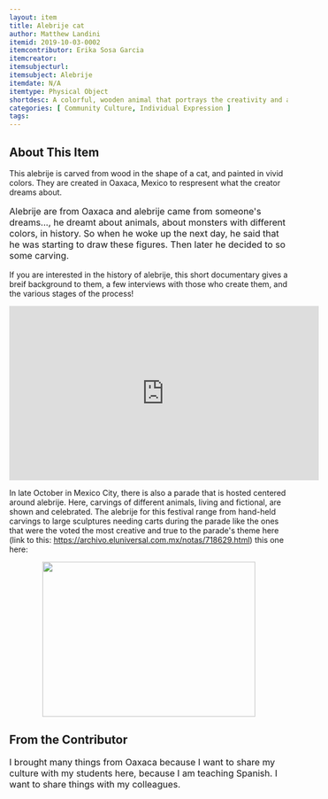 ```yaml
---
layout: item
title: Alebrije cat
author: Matthew Landini
itemid: 2019-10-03-0002
itemcontributor: Erika Sosa Garcia
itemcreator:
itemsubjecturl:
itemsubject: Alebrije
itemdate: N/A
itemtype: Physical Object
shortdesc: A colorful, wooden animal that portrays the creativity and artistry of Oaxaca, Mexico
categories: [ Community Culture, Individual Expression ]
tags:
---
```


## About This Item
This alebrije is carved from wood in the shape of a cat, and painted in vivid colors. They are created in Oaxaca, Mexico to respresent what the creator dreams about. 
<p class=blockquote style='font-size:115%;'>Alebrije are from Oaxaca and alebrije came from someone's dreams..., he dreamt about animals, about monsters with different colors, in history. So when he woke up the next day, he said that he was starting to draw these figures. Then later he decided to so some carving.</p>

If you are interested in the history of alebrije, this short documentary gives a breif background to them, a few interviews with those who create them, and the various stages of the process!

<iframe width="560" height="315" src="https://www.youtube.com/watch?v=8QCXmh4zOOQ" frameborder="0" allow="accelerometer; autoplay; encrypted-media; gyroscope; picture-in-picture" allowfullscreen></iframe>

In late October in Mexico City, there is also a parade that is hosted centered around alebrije. Here, carvings of different animals, living and fictional, are shown and celebrated. The alebrije for this festival range from hand-held carvings to large sculptures needing carts during the parade like the ones that were the voted the most creative and true to the parade's theme here (link to this: https://archivo.eluniversal.com.mx/notas/718629.html) this one here:

<p align="center">
  <img width="385" height="279.767" src="/IUBHistoryHarvest/assets/images/alebrije_parade_cart.jpg">
</p>



## From the Contributor
<p class=blockquote style='font-size:115%;'>I brought many things from Oaxaca because I want to share my culture with my students here, because I am teaching Spanish. I want to share things with my colleagues.</p>
